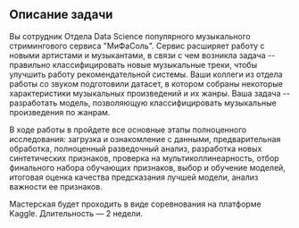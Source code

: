 ## Описание задачи
Вы сотрудник Отдела Data Science популярного музыкального стримингового сервиса "МиФаСоль". 
Сервис расширяет работу с новыми артистами и музыкантами, в связи с чем возникла задача -- правильно классифицировать новые музыкальные треки, чтобы улучшить работу рекомендательной системы. 
Ваши коллеги из отдела работы со звуком подготовили датасет, в котором собраны некоторые характеристики музыкальных произведений и их жанры. 
Ваша задача -- разработать модель, позволяющую классифицировать музыкальные произведения по жанрам.

В ходе работы в пройдете все основные этапы полноценного исследования:
загрузка и ознакомление с данными,
предварительная обработка,
полноценный разведочный анализ,
разработка новых синтетических признаков,
проверка на мультиколлинеарность,
отбор финального набора обучающих признаков,
выбор и обучение моделей,
итоговая оценка качества предсказания лучшей модели,
анализ важности ее признаков.

Мастерская будет проходить в виде соревнования на платформе Kaggle. Длительность — 2 недели.
